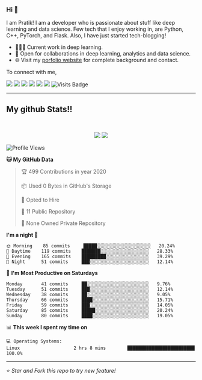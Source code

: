 
### Hi 👋 
I am Pratik! I am a developer who is passionate about stuff like deep learning and data science. Few tech that I enjoy working in, are Python, C++, PyTorch, and  Flask. Also, I have just started tech-blogging! 

- 👨🏽‍💻 Current work in deep learning.
- 🤝 Open for collaborations in deep learning, analytics and data science.
- 🌐 Visit my [porfolio website](https://pr2tik1.github.io/) for complete background and contact.

To connect with me,

[<img src="https://img.shields.io/badge/twitter-%231DA1F2.svg?&style=for-the-badge&logo=twitter&logoColor=white" />](https://twitter.com/Pratikpkb) [<img src="https://img.shields.io/badge/medium-%2312100E.svg?&style=for-the-badge&logo=medium&logoColor=white" />](https://medium.com/@pratikbaitha04)  [<img src="https://img.shields.io/badge/linkedin-%230077B5.svg?&style=for-the-badge&logo=linkedin&logoColor=white" />](https://www.linkedin.com/in/pratik-kumar04/) [<img src = "https://img.shields.io/badge/instagram-%23E4405F.svg?&style=for-the-badge&logo=instagram&logoColor=white">](https://www.instagram.com/pratikkumar04/) [<img src = "https://img.shields.io/badge/facebook-%231877F2.svg?&style=for-the-badge&logo=facebook&logoColor=white">](https://www.facebook.com/pr2tik1) [<img src ="https://img.shields.io/badge/portfolio-web-%23.svg?&style=for-the-badge&logo=&logoColor=white%22">](https://pr2tik1.github.io/) ![Visits Badge](https://badges.pufler.dev/visits/pr2tik1/pr2tik1?style=for-the-badge ) 

---
## My github Stats!!

<br>

<p align = "center">
  <img src = "https://github-readme-stats.vercel.app/api?username=pr2tik1&show_icons=true&theme=radical&line_height=27">
  <img src = "https://github-readme-stats.vercel.app/api/top-langs/?username=pr2tik1&hide=css,html&theme=tokyonight">
</p>


<!--START_SECTION:waka-->
![Profile Views](http://img.shields.io/badge/Profile%20Views-1127-blue)

**🐱 My GitHub Data** 

> 🏆 499 Contributions in year 2020
 > 
> 📦 Used 0 Bytes in GitHub's Storage 
 > 
> 💼 Opted to Hire
 > 
> 📜 11 Public Repository 
 > 
> 🔑 None Owned Private Repository 

**I'm a night 🦉** 

```text
🌞 Morning    85 commits     █████░░░░░░░░░░░░░░░░░░░░   20.24% 
🌆 Daytime    119 commits    ███████░░░░░░░░░░░░░░░░░░   28.33% 
🌃 Evening    165 commits    █████████░░░░░░░░░░░░░░░░   39.29% 
🌙 Night      51 commits     ███░░░░░░░░░░░░░░░░░░░░░░   12.14%

```
📅 **I'm Most Productive on Saturdays** 

```text
Monday       41 commits     ██░░░░░░░░░░░░░░░░░░░░░░░   9.76% 
Tuesday      51 commits     ███░░░░░░░░░░░░░░░░░░░░░░   12.14% 
Wednesday    38 commits     ██░░░░░░░░░░░░░░░░░░░░░░░   9.05% 
Thursday     66 commits     ████░░░░░░░░░░░░░░░░░░░░░   15.71% 
Friday       59 commits     ███░░░░░░░░░░░░░░░░░░░░░░   14.05% 
Saturday     85 commits     █████░░░░░░░░░░░░░░░░░░░░   20.24% 
Sunday       80 commits     ████░░░░░░░░░░░░░░░░░░░░░   19.05%

```


📊 **This week I spent my time on** 

```text
💻 Operating Systems: 
Linux                    2 hrs 8 mins        █████████████████████████   100.0%

```


<!--END_SECTION:waka-->

---

⭐ *Star and Fork this repo to try new feature!* 
